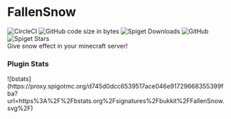 # FallenSnow
![CircleCI](https://img.shields.io/circleci/build/github/TheViperShow/FallenSnow?style=plastic) ![GitHub code size in bytes](https://img.shields.io/github/languages/code-size/TheViperShow/FallenSnow?style=plastic) ![Spiget Downloads](https://img.shields.io/spiget/downloads/72956?style=plastic) ![GitHub](https://img.shields.io/github/license/TheViperShow/FallenSnow?style=plastic) ![Spiget Stars](https://img.shields.io/spiget/stars/72956?style=plastic)
<br>
Give snow effect in your minecraft server!
<br>
<h3> Plugin Stats </h3>
![bstats](https://proxy.spigotmc.org/d745d0dcc6539517ace046e91729668355399fba?url=https%3A%2F%2Fbstats.org%2Fsignatures%2Fbukkit%2FFallenSnow.svg%2F)